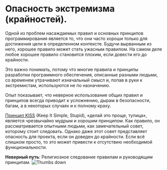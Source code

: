 # Опасность экстремизма (крайностей). #

Одной из проблем насаждаемых правил и основных принципов программирования является то, что они часто хороши только для достижения цели в определенном контексте. Будучи вырванным из него, хорошее правило может стать ужасным правилом. На самом деле любое хорошее правило становится плохим, если довести его до крайности.

Это важно понимать, потому что многие правила и принципы разработки программного обеспечения, 
описанные разными людьми, со временем утрачивают изначальный смысл и, попав в руки к экстремистам, используются не по назначению.

Опыт показывает, что неверное использование общих правил и принципов всегда приводит к усложнению, дырам в безопасности, багам, а в некоторых случаях и к полному краху.

[Принцип KISS](https://en.wikipedia.org/wiki/KISS_principle) (Keep It Simple, Stupid), «делай это проще, тупица», является чрезвычайно мудрым и хорошим принципом. Как правило, он рассматривается опытными людьми, как замечательный совет, которому стоит следовать. Однако даже этот совет представляет опасность для проекта, если он доведен до крайности. Если всё слишком просто, то это может привести к отсутствию необходимой функциональности.

**Неверный путь**: Религиозное следование правилам и руководящим принципам. ![Thumbs down](/img/thumbs-down.png)
